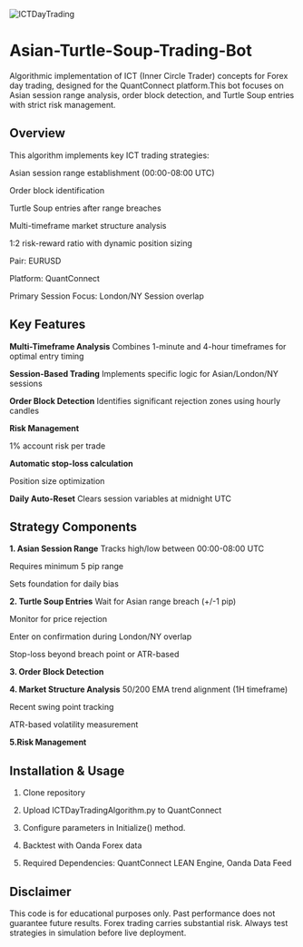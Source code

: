 ![ICTDayTrading](https://github.com/user-attachments/assets/6a78e903-5969-4945-bdb4-e860df967c86)
# Asian-Turtle-Soup-Trading-Bot
Algorithmic implementation of ICT (Inner Circle Trader) concepts for Forex day trading, designed for the QuantConnect platform.This bot focuses on Asian session range analysis, order block detection, and Turtle Soup entries with strict risk management.

## Overview
This algorithm implements key ICT trading strategies:

Asian session range establishment (00:00-08:00 UTC)

Order block identification

Turtle Soup entries after range breaches

Multi-timeframe market structure analysis

1:2 risk-reward ratio with dynamic position sizing

Pair: EURUSD

Platform: QuantConnect

Primary Session Focus: London/NY Session overlap

## Key Features
**Multi-Timeframe Analysis**
Combines 1-minute and 4-hour timeframes for optimal entry timing

**Session-Based Trading**
Implements specific logic for Asian/London/NY sessions

**Order Block Detection**
Identifies significant rejection zones using hourly candles

**Risk Management**

1% account risk per trade

**Automatic stop-loss calculation**

Position size optimization

**Daily Auto-Reset**
Clears session variables at midnight UTC

## Strategy Components
**1. Asian Session Range**
Tracks high/low between 00:00-08:00 UTC

Requires minimum 5 pip range

Sets foundation for daily bias

**2. Turtle Soup Entries**
Wait for Asian range breach (+/-1 pip)

Monitor for price rejection

Enter on confirmation during London/NY overlap

Stop-loss beyond breach point or ATR-based

**3. Order Block Detection**

**4. Market Structure Analysis**
50/200 EMA trend alignment (1H timeframe)

Recent swing point tracking

ATR-based volatility measurement

**5.Risk Management**

## Installation & Usage
1. Clone repository

2. Upload ICTDayTradingAlgorithm.py to QuantConnect

3. Configure parameters in Initialize() method.
   
4. Backtest with Oanda Forex data
   
5. Required Dependencies: QuantConnect LEAN Engine, Oanda Data Feed

## Disclaimer
This code is for educational purposes only. Past performance does not guarantee future results. Forex trading carries substantial risk. Always test strategies in simulation before live deployment.
